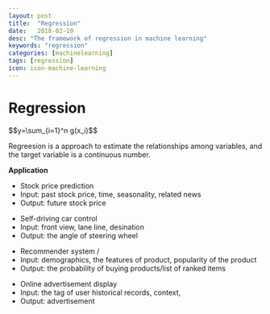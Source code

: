 ```yaml
---
layout: post
title:  "Regression"
date:   2018-02-10
desc: "The framework of regression in machine learning"
keywords: "regression"
categories: [machinelearning]
tags: [regression]
icon: icon-machine-learning
---
```


<link rel="stylesheet" href="https://www.w3schools.com/w3css/4/w3.css">
<link rel="stylesheet" href="https://www.w3schools.com/lib/w3-theme-black.css">

<!-- img_path: /YouYueHuang.github.io/static/assets/img/blog  -->

<div class="w3-twothird w3-container">
  <h1 class="w3-text-teal">Regression</h1>
  <p>$$y=\sum_{i=1}^n g(x_i)$$</p>

  <p>Regreesion is a approach to estimate the relationships among variables, and the target variable is a continuous number.</p>
  <p><b>Application</b> 
    <ul>
      <li>Stock price prediction</li>
      <li>Input: past stock price, time, seasonality, related news</li>
      <li>Output: future stock price</li>
    </ul>
    <ul>
      <li>Self-driving car control</li>
      <li>Input: front view, lane line, desination</li>
      <li>Output: the angle of steering wheel</li>
    </ul>
    <ul>
      <li>Recommender system / </li>
      <li>Input: demographics, the features of product, popularity of the product</li>
      <li>Output: the probability of buying products/list of ranked items</li>
    </ul>
    <ul>
      <li>Online advertisement display</li>
      <li>Input: the tag of user historical records, context, </li>
      <li>Output: advertisement</li>
    </ul>
  </p>
</div>
